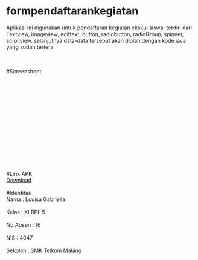 # formpendaftarankegiatan
Aplikasi ini digunakan untuk pendaftaran kegiatan ekskul siswa. terdiri dari Textview, imageview, edittext, button, radiobutton, radioGroup, spinner, scrollview. selanjutnya data-data tersebut akan diolah dengan kode java yang sudah tertera

  <br><br>
  #Screenshoot <br>
 <img src=""><br><br><br><br><br><br>
 <img src=""><br><br><br><br><br><br>
 <img src=""><br><br><br><br><br><br>
  #Link APK<br>
  <a href="https://drive.google.com/open?id=0B2j5Yd_9VxeocjJwYnFyNEJ4OWM"> Download</a><br><br>
 #Identitas<br>
 Nama  : Louisa Gabriella<br><br>
 Kelas : XI RPL 5<br><br>
 No Absen : 16<br><br>
 NIS : 4047<br><br>
 Sekolah : SMK Telkom Malang<br><br>
